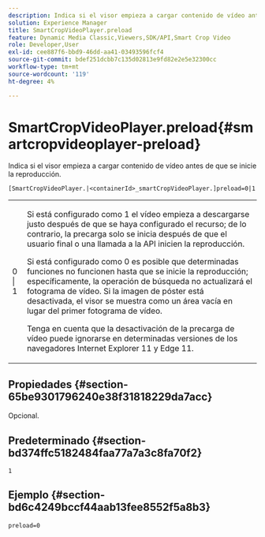 ```yaml
---
description: Indica si el visor empieza a cargar contenido de vídeo antes de que se inicie la reproducción.
solution: Experience Manager
title: SmartCropVideoPlayer.preload
feature: Dynamic Media Classic,Viewers,SDK/API,Smart Crop Video
role: Developer,User
exl-id: cee887f6-bbd9-46dd-aa41-03493596fcf4
source-git-commit: bdef251dcbb7c135d02813e9fd82e2e5e32300cc
workflow-type: tm+mt
source-wordcount: '119'
ht-degree: 4%

---
```


# SmartCropVideoPlayer.preload{#smartcropvideoplayer-preload}

Indica si el visor empieza a cargar contenido de vídeo antes de que se inicie la reproducción.

`[SmartCropVideoPlayer.|<containerId>_smartCropVideoPlayer.]preload=0|1`

<table id="table_AE7AAFA9B4374E31B51D06511EB96401"> 
 <tbody> 
  <tr> 
   <td colname="col1"> <p> <span class="codeph"> 0 | 1 </span> </p> </td> 
   <td colname="col2"> <p> Si está configurado como <span class="codeph"> 1 </span> el vídeo empieza a descargarse justo después de que se haya configurado el recurso; de lo contrario, la precarga solo se inicia después de que el usuario final o una llamada a la API inicien la reproducción. </p> <p>Si está configurado como <span class="codeph"> 0 </span> es posible que determinadas funciones no funcionen hasta que se inicie la reproducción; específicamente, la operación de búsqueda no actualizará el fotograma de vídeo. Si la imagen de póster está desactivada, el visor se muestra como un área vacía en lugar del primer fotograma de vídeo. </p> <p>Tenga en cuenta que la desactivación de la precarga de vídeo puede ignorarse en determinadas versiones de los navegadores Internet Explorer 11 y Edge 11. </p> </td> 
  </tr> 
 </tbody> 
</table>

## Propiedades {#section-65be9301796240e38f31818229da7acc}

Opcional.

## Predeterminado {#section-bd374ffc5182484faa77a7a3c8fa70f2}

`1`

## Ejemplo {#section-bd6c4249bccf44aab13fee8552f5a8b3}

`preload=0`
